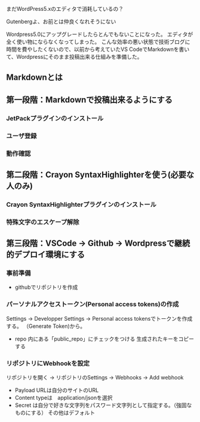 まだWordPress5.xのエディタで消耗しているの？

Gutenbergよ、お前とは仲良くなれそうにない

Wordpress5.0にアップグレードしたらとんでもないことになった。
エディタが全く使い物にならなくなってしまった。
こんな効率の悪い状態で技術ブログに時間を費やしたくないので、以前から考えていたVS CodeでMarkdownを書いて、Wordpressにそのまま投稿出来る仕組みを準備した。

## Markdownとは

## 第一段階：Markdownで投稿出来るようにする

### JetPackプラグインのインストール

### ユーザ登録

### 動作確認

## 第二段階：Crayon SyntaxHighlighterを使う(必要な人のみ)

### Crayon SyntaxHighlighterプラグインのインストール

### 特殊文字のエスケープ解除

## 第三段階：VSCode -> Github -> Wordpressで継続的デプロイ環境にする

### 事前準備
- githubでリポジトリを作成

### パーソナルアクセストークン(Personal access tokens)の作成
Settings -> Developper Settings -> Personal access tokensでトークンを作成する。
（Generate Token)から。

- repo 内にある「public_repo」にチェックをつける
生成されたキーをコピーする

### リポジトリにWebhookを設定
リポジトリを開く -> リポジトリのSettings -> Webhooks -> Add webhook
- Payload URLは自分のサイトのURL
- Content typeは　application/jsonを選択
- Secret は自分で好きな文字列をパスワード文字列として指定する。（強固なものにする）
その他はデフォルト



